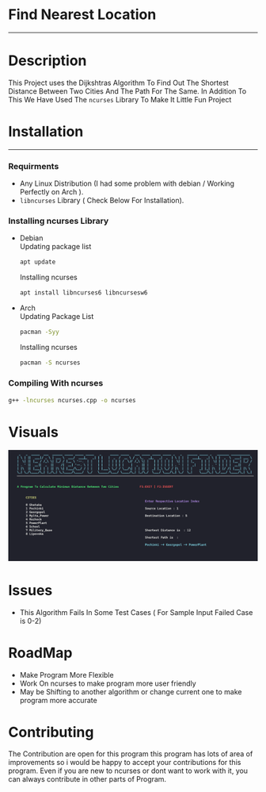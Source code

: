 # Find Nearest Location 
---
# Description
This Project uses the Dijkshtras Algorithm To Find Out The Shortest Distance Between Two Cities And The Path For The Same. 
In Addition To This We Have Used The  `ncurses` Library To Make It Little Fun Project

# Installation 
---
### Requirments 
 - Any Linux Distribution (I had some problem with debian / Working Perfectly on Arch ).
 - `libncurses` Library ( Check Below For Installation).

### Installing ncurses Library 
 - Debian <br/> 
   Updating package list
   ```sh
   apt update
   ```
   Installing ncurses
   ```sh
   apt install libncurses6 libncursesw6
   ```
- Arch <br/>
    Updating Package List
    ```sh
    pacman -Syy
    ```
    Installing ncurses
    ```sh
    pacman -S ncurses
    ```
### Compiling With ncurses
```sh
g++ -lncurses ncurses.cpp -o ncurses
```

# Visuals
![output](output.png)

# Issues
 - This Algorithm Fails In Some Test Cases ( For Sample Input Failed Case is 0-2)
 
# RoadMap
 - Make Program More Flexible 
 - Work On ncurses to make program more user friendly
 - May be Shifting to another algorithm or change current one to make program more accurate

# Contributing 
 The Contribution are open for this program this program has lots of area of improvements so i would be happy to accept your contributions for this program.
 Even if you are new to ncurses or dont want to work with it, you can always contribute in other parts of Program.


